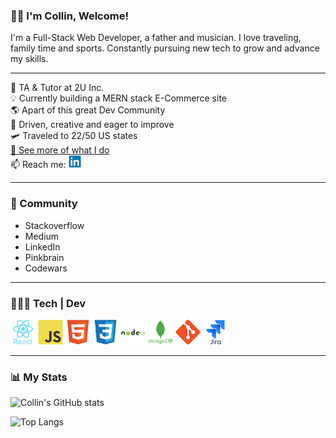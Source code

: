 ### 👋🏻 I'm Collin, Welcome! 
I'm a Full-Stack Web Developer, a father and musician. I love traveling, family time and sports. Constantly pursuing new tech to grow and advance my skills.

<hr/>

<div>
  <a>🔭 TA & Tutor at 2U Inc.</a>
</div>
<div>
  <a>💡 Currently building a MERN stack E-Commerce site</a>
</div>
<div>
  <a>🌎 Apart of this great Dev Community</a>
</div>
<div>
  <a>🔑 Driven, creative and eager to improve</a>
</div>
<div>
  <a>🛩 Traveled to 22/50 US states</a>
</div>
<div>
  <a href="http://cporter.herokuapp.com/" target="_blank">📝 See more of what I do</a>
</div>
<div>
  📫 Reach me: <img height="20px" width="20px" src="https://github.com/devicons/devicon/blob/master/icons/linkedin/linkedin-original.svg"></img>
</div>

<hr/>

### 👥 Community
- Stackoverflow
- Medium
- LinkedIn
- Pinkbrain
- Codewars

<hr/>

### 👨🏼‍💻 Tech | Dev
<div>
  <img src="https://github.com/devicons/devicon/blob/master/icons/react/react-original-wordmark.svg" height="40px" width="40px"></img>
  <img src="https://github.com/devicons/devicon/blob/master/icons/javascript/javascript-original.svg" height="40px" width="40px"></img>
  <img src="https://github.com/devicons/devicon/blob/master/icons/html5/html5-original.svg" height="40px" width="40px"></img>
  <img src="https://github.com/devicons/devicon/blob/master/icons/css3/css3-original.svg" height="40px" width="40px"></img>
  <img src="https://github.com/devicons/devicon/blob/master/icons/nodejs/nodejs-original-wordmark.svg" height="40px" width="40px"></img>
  <img src="https://github.com/devicons/devicon/blob/master/icons/mongodb/mongodb-plain-wordmark.svg" height="40px" width="40px"></img>
  <img src="https://github.com/devicons/devicon/blob/master/icons/git/git-original.svg" height="40px" width="40px"></img>
  <img src="https://github.com/devicons/devicon/blob/master/icons/jira/jira-original-wordmark.svg" height="40px" width="40px"></img>
</div>
  
<hr/>

### 📊 My Stats

![Collin's GitHub stats](https://github-readme-stats.vercel.app/api?username=portercol&show_icons=true&theme=radical)

![Top Langs](https://github-readme-stats.vercel.app/api/top-langs/?username=portercol&layout=compact&theme=radical)
